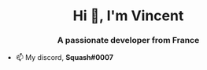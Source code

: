 <h1 align="center">Hi 👋, I'm Vincent</h1>
<h3 align="center">A passionate developer from France</h3>

- 📫 My discord, **Squash#0007**
<p align="left">
</p>
